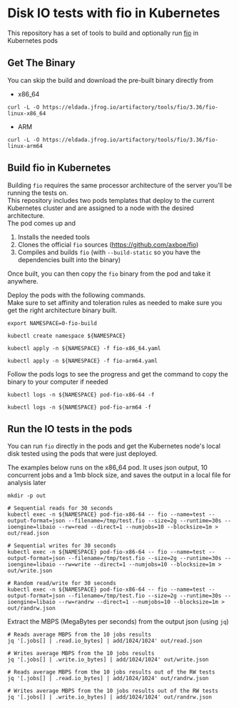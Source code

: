 # Disk IO tests with fio in Kubernetes
This repository has a set of tools to build and optionally run [fio](https://github.com/axboe/fio) in Kubernetes pods

## Get The Binary
You can skip the build and download the pre-built binary directly from
- x86_64
```shell
curl -L -O https://eldada.jfrog.io/artifactory/tools/fio/3.36/fio-linux-x86_64
```

- ARM
```shell
curl -L -O https://eldada.jfrog.io/artifactory/tools/fio/3.36/fio-linux-arm64
```

## Build fio in Kubernetes
Building `fio` requires the same processor architecture of the server you'll be running the tests on.</br>
This repository includes two pods templates that deploy to the current Kubernetes cluster and are assigned to a node with the desired architecture.</br>
The pod comes up and
1. Installs the needed tools
2. Clones the official `fio` sources (https://github.com/axboe/fio)
3. Compiles and builds `fio` (with `--build-static` so you have the dependencies built into the binary)

Once built, you can then copy the `fio` binary from the pod and take it anywhere. 

Deploy the pods with the following commands.<br>
Make sure to set affinity and toleration rules as needed to make sure you get the right architecture binary built.
```shell
export NAMESPACE=0-fio-build

kubectl create namespace ${NAMESPACE}

kubectl apply -n ${NAMESPACE} -f fio-x86_64.yaml

kubectl apply -n ${NAMESPACE} -f fio-arm64.yaml
```

Follow the pods logs to see the progress and get the command to copy the binary to your computer if needed
```shell
kubectl logs -n ${NAMESPACE} pod-fio-x86-64 -f

kubectl logs -n ${NAMESPACE} pod-fio-arm64 -f
```

## Run the IO tests in the pods
You can run `fio` directly in the pods and get the Kubernetes node's local disk tested using the pods that were just deployed.

The examples below runs on the x86_64 pod. It uses json output, 10 concurrent jobs and a 1mb block size, and saves the output in a local file for analysis later
```shell
mkdir -p out

# Sequential reads for 30 seconds
kubectl exec -n ${NAMESPACE} pod-fio-x86-64 -- fio --name=test --output-format=json --filename=/tmp/test.fio --size=2g --runtime=30s --ioengine=libaio --rw=read --direct=1 --numjobs=10 --blocksize=1m > out/read.json

# Sequential writes for 30 seconds
kubectl exec -n ${NAMESPACE} pod-fio-x86-64 -- fio --name=test --output-format=json --filename=/tmp/test.fio --size=2g --runtime=30s --ioengine=libaio --rw=write --direct=1 --numjobs=10 --blocksize=1m > out/write.json

# Random read/write for 30 seconds
kubectl exec -n ${NAMESPACE} pod-fio-x86-64 -- fio --name=test --output-format=json --filename=/tmp/test.fio --size=2g --runtime=30s --ioengine=libaio --rw=randrw --direct=1 --numjobs=10 --blocksize=1m > out/randrw.json
```

Extract the MBPS (MegaBytes per seconds) from the output json (using `jq`)
```shell
# Reads average MBPS from the 10 jobs results
jq '[.jobs[] | .read.io_bytes] | add/1024/1024' out/read.json

# Writes average MBPS from the 10 jobs results
jq '[.jobs[] | .write.io_bytes] | add/1024/1024' out/write.json

# Reads average MBPS from the 10 jobs results out of the RW tests
jq '[.jobs[] | .read.io_bytes] | add/1024/1024' out/randrw.json

# Writes average MBPS from the 10 jobs results out of the RW tests
jq '[.jobs[] | .write.io_bytes] | add/1024/1024' out/randrw.json
```
